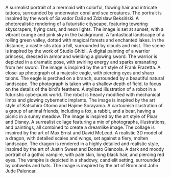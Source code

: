 A surrealist portrait of a mermaid with colorful, flowing hair and intricate tattoos, surrounded by underwater coral and sea creatures. The portrait is inspired by the work of Salvador Dali and Zdzisław Beksiński.
A photorealistic rendering of a futuristic cityscape, featuring towering skyscrapers, flying cars, and neon lights. The image is set at sunset, with a vibrant orange and pink sky in the background.
A fantastical landscape of a rolling green valley, dotted with magical forests and enchanted lakes. In the distance, a castle sits atop a hill, surrounded by clouds and mist. The scene is inspired by the work of Studio Ghibli.
A digital painting of a warrior princess, dressed in armor and wielding a glowing sword. The warrior is depicted in a dramatic pose, with swirling energy and sparks emanating from her sword. The image is inspired by the art style of Frank Frazetta.
A close-up photograph of a majestic eagle, with piercing eyes and sharp talons. The eagle is perched on a branch, surrounded by a beautiful natural landscape. The photograph is taken with a shallow depth of field, to focus on the details of the bird's feathers.
A stylized illustration of a robot in a futuristic cyberpunk world. The robot is heavily modified with mechanical limbs and glowing cybernetic implants. The image is inspired by the art style of Katsuhiro Otomo and Hajime Sorayama.
A cartoonish illustration of a group of animal friends, including a fox, a rabbit, and a bear, having a picnic in a sunny meadow. The image is inspired by the art style of Pixar and Disney.
A surrealist collage featuring a mix of photographs, illustrations, and paintings, all combined to create a dreamlike image. The collage is inspired by the art of Max Ernst and David McLeod.
A realistic 3D model of a dragon, with detailed scales and wings, set against a fiery, molten landscape. The dragon is rendered in a highly detailed and realistic style, inspired by the art of Justin Sweet and Donato Giancola.
A dark and moody portrait of a gothic vampire, with pale skin, long black hair, and piercing red eyes. The vampire is depicted in a shadowy, candlelit setting, surrounded by cobwebs and bats. The image is inspired by the art of Brom and John Jude Palencar.